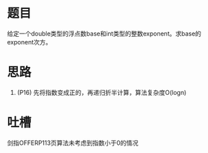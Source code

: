 # 题目
给定一个double类型的浮点数base和int类型的整数exponent。求base的exponent次方。
# 思路
1. (P16)
先将指数变成正的，再递归折半计算，算法复杂度O(logn)
# 吐槽
剑指OFFERP113页算法未考虑到指数小于0的情况
